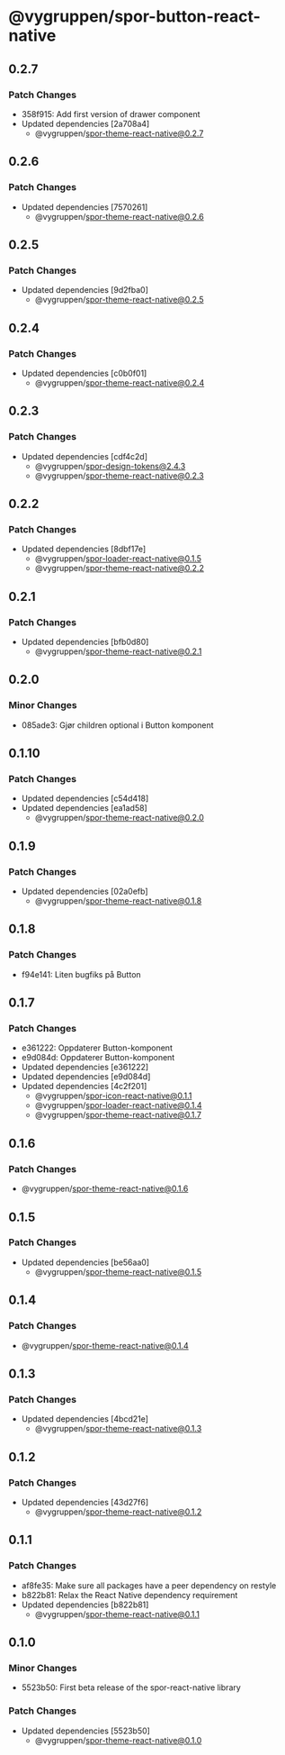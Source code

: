 # @vygruppen/spor-button-react-native

## 0.2.7

### Patch Changes

- 358f915: Add first version of drawer component
- Updated dependencies [2a708a4]
  - @vygruppen/spor-theme-react-native@0.2.7

## 0.2.6

### Patch Changes

- Updated dependencies [7570261]
  - @vygruppen/spor-theme-react-native@0.2.6

## 0.2.5

### Patch Changes

- Updated dependencies [9d2fba0]
  - @vygruppen/spor-theme-react-native@0.2.5

## 0.2.4

### Patch Changes

- Updated dependencies [c0b0f01]
  - @vygruppen/spor-theme-react-native@0.2.4

## 0.2.3

### Patch Changes

- Updated dependencies [cdf4c2d]
  - @vygruppen/spor-design-tokens@2.4.3
  - @vygruppen/spor-theme-react-native@0.2.3

## 0.2.2

### Patch Changes

- Updated dependencies [8dbf17e]
  - @vygruppen/spor-loader-react-native@0.1.5
  - @vygruppen/spor-theme-react-native@0.2.2

## 0.2.1

### Patch Changes

- Updated dependencies [bfb0d80]
  - @vygruppen/spor-theme-react-native@0.2.1

## 0.2.0

### Minor Changes

- 085ade3: Gjør children optional i Button komponent

## 0.1.10

### Patch Changes

- Updated dependencies [c54d418]
- Updated dependencies [ea1ad58]
  - @vygruppen/spor-theme-react-native@0.2.0

## 0.1.9

### Patch Changes

- Updated dependencies [02a0efb]
  - @vygruppen/spor-theme-react-native@0.1.8

## 0.1.8

### Patch Changes

- f94e141: Liten bugfiks på Button

## 0.1.7

### Patch Changes

- e361222: Oppdaterer Button-komponent
- e9d084d: Oppdaterer Button-komponent
- Updated dependencies [e361222]
- Updated dependencies [e9d084d]
- Updated dependencies [4c2f201]
  - @vygruppen/spor-icon-react-native@0.1.1
  - @vygruppen/spor-loader-react-native@0.1.4
  - @vygruppen/spor-theme-react-native@0.1.7

## 0.1.6

### Patch Changes

- @vygruppen/spor-theme-react-native@0.1.6

## 0.1.5

### Patch Changes

- Updated dependencies [be56aa0]
  - @vygruppen/spor-theme-react-native@0.1.5

## 0.1.4

### Patch Changes

- @vygruppen/spor-theme-react-native@0.1.4

## 0.1.3

### Patch Changes

- Updated dependencies [4bcd21e]
  - @vygruppen/spor-theme-react-native@0.1.3

## 0.1.2

### Patch Changes

- Updated dependencies [43d27f6]
  - @vygruppen/spor-theme-react-native@0.1.2

## 0.1.1

### Patch Changes

- af8fe35: Make sure all packages have a peer dependency on restyle
- b822b81: Relax the React Native dependency requirement
- Updated dependencies [b822b81]
  - @vygruppen/spor-theme-react-native@0.1.1

## 0.1.0

### Minor Changes

- 5523b50: First beta release of the spor-react-native library

### Patch Changes

- Updated dependencies [5523b50]
  - @vygruppen/spor-theme-react-native@0.1.0

